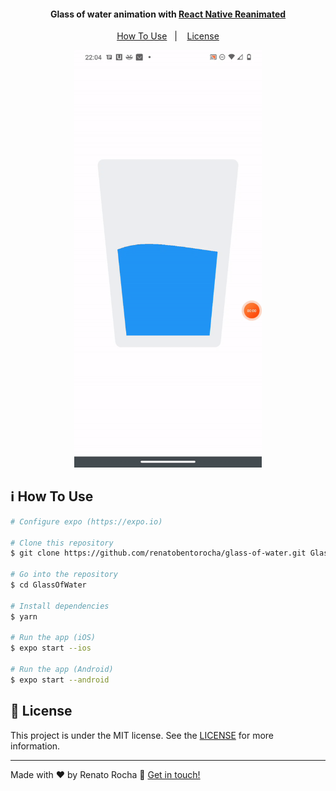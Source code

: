 <h4 align="center">
  Glass of water animation with <a href="https://github.com/software-mansion/react-native-reanimated">React Native Reanimated</a>
</h4>

<p align="center">
  <a href="#information_source-how-to-use">How To Use</a>&nbsp;&nbsp;&nbsp;|&nbsp;&nbsp;&nbsp;
  <a href="#memo-license">License</a>
</p>

<p align="center">
  <img alt="" title="" src="animation.gif" width="300px" />
</p>


## :information_source: How To Use

```bash
# Configure expo (https://expo.io)

# Clone this repository
$ git clone https://github.com/renatobentorocha/glass-of-water.git GlassOfWater

# Go into the repository
$ cd GlassOfWater

# Install dependencies
$ yarn

# Run the app (iOS)
$ expo start --ios

# Run the app (Android)
$ expo start --android
```

## :memo: License
This project is under the MIT license. See the [LICENSE](LICENSE) for more information.

---

Made with ♥ by Renato Rocha :wave: [Get in touch!](https://www.linkedin.com/in/renato-rocha-62146a74/)
